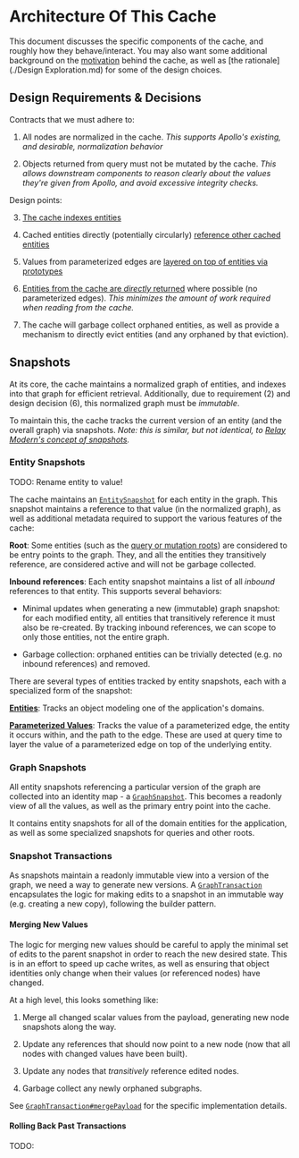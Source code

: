 # Architecture Of This Cache

This document discusses the specific components of the cache, and roughly how they behave/interact.  You may also want some additional background on the [motivation](./Motivation.md) behind the cache, as well as [the rationale](./Design Exploration.md) for some of the design choices.


## Design Requirements & Decisions

Contracts that we must adhere to:

1. All nodes are normalized in the cache.  _This supports Apollo's existing, and desirable, normalization behavior_

2. Objects returned from query must not be mutated by the cache.  _This allows downstream components to reason clearly about the values they're given from Apollo, and avoid excessive integrity checks._

Design points:

3. [The cache indexes entities](./Design%20Exploration.md#entities)

4. Cached entities directly (potentially circularly) [reference other cached entities](./Design%20Exploration.md#normalized-graph-cache)

5. Values from parameterized edges are [layered on top of entities via prototypes](./Design%20Exploration.md#dealing-with-parameterized-edges)

6. [Entities from the cache are _directly_ returned](./Design%20Exploration.md#normalized-graph-cache) where possible (no parameterized edges).  _This minimizes the amount of work required when reading from the cache._

7. The cache will garbage collect orphaned entities, as well as provide a mechanism to directly evict entities (and any orphaned by that eviction).


## Snapshots

At its core, the cache maintains a normalized graph of entities, and indexes into that graph for efficient retrieval.  Additionally, due to requirement (2) and design decision (6), this normalized graph must be _immutable_.

To maintain this, the cache tracks the current version of an entity (and the overall graph) via snapshots.  _Note: this is similar, but not identical, to [Relay Modern's concept of snapshots](https://github.com/facebook/relay/blob/master/packages/relay-runtime/ARCHITECTURE.md#example-data-flow-reading-and-observing-the-store)._


### Entity Snapshots

TODO: Rename entity to value!

The cache maintains an [`EntitySnapshot`](../src/EntitySnapshot.ts) for each entity in the graph.  This snapshot maintains a reference to that value (in the normalized graph), as well as additional metadata required to support the various features of the cache:

**Root**: Some entities (such as the [query or mutation roots](http://facebook.github.io/graphql/#sec-Type-System)) are considered to be entry points to the graph.  They, and all the entities they transitively reference, are considered active and will not be garbage collected.

**Inbound references**: Each entity snapshot maintains a list of all _inbound_ references to that entity.  This supports several behaviors:

* Minimal updates when generating a new (immutable) graph snapshot: for each modified entity, all entities that transitively reference it must also be re-created.  By tracking inbound references, we can scope to only those entities, not the entire graph.

* Garbage collection: orphaned entities can be trivially detected (e.g. no inbound references) and removed.

There are several types of entities tracked by entity snapshots, each with a specialized form of the snapshot:

[**Entities**](../src/EntitySnapshot.ts#L40-66): Tracks an object modeling one of the application's domains.

[**Parameterized Values**](../src/EntitySnapshot.ts#L68-99): Tracks the value of a parameterized edge, the entity it occurs within, and the path to the edge.  These are used at query time to layer the value of a parameterized edge on top of the underlying entity.


### Graph Snapshots

All entity snapshots referencing a particular version of the graph are collected into an identity map - a [`GraphSnapshot`](../src/GraphSnapshot.ts).  This becomes a readonly view of all the values, as well as the primary entry point into the cache.

It contains entity snapshots for all of the domain entities for the application, as well as some specialized snapshots for queries and other roots.


### Snapshot Transactions

As snapshots maintain a readonly immutable view into a version of the graph, we need a way to generate new versions.  A [`GraphTransaction`](../src/GraphTransaction.ts) encapsulates the logic for making edits to a snapshot in an immutable way (e.g. creating a new copy), following the builder pattern.


#### Merging New Values

The logic for merging new values should be careful to apply the minimal set of edits to the parent snapshot in order to reach the new desired state.  This is in an effort to speed up cache writes, as well as ensuring that object identities only change when their values (or referenced nodes) have changed.

At a high level, this looks something like:

1. Merge all changed scalar values from the payload, generating new node snapshots along the way.

2. Update any references that should now point to a new node (now that all nodes with changed values have been built).

3. Update any nodes that _transitively_ reference edited nodes.

4. Garbage collect any newly orphaned subgraphs.

See [`GraphTransaction#mergePayload`](../src/GraphTransaction.ts) for the specific implementation details.


#### Rolling Back Past Transactions

TODO:
